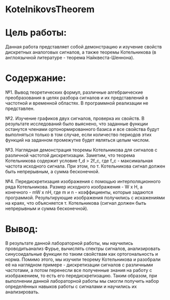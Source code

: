 # KotelnikovsTheorem
# Цель работы:
Данная работа представляет собой демонстрацию и изучение свойств дискретных аналоговых сигналов, а также теоремы Котельникова (в англоязычной литературе - теорема Найквеста-Шеннона).

# Содержание:

№1. Вывод теоретических формул, различные алгебраические преобразования в целях разбора сигналов и их представлений в частотной и временной областях.
В программной реализации не представлен.

№2. Изучение графиков двух сигналов, проверка их свойств. В результате исследований было выяснено, что заданные функции останутся членами ортонормированного базиса и все свойства будут выполняться только в том случае, если количество периодов этих функций на заданном промежутке будет являться целым числом.

№3. Наглядная демонстрация теоремы Котельникова для сигналов с различной частотой дискретизации. Заметим, что теорема Котельникова содержит условие f_d > 2f_c, где f_c - максимальная частота исходного сигнала. При этом, по т. Котельникова сигнал должен быть непрерывным, а сумма бесконечной.

№4. Передискретизация изображения с помощью интерполяционного ряда Котельникова. Размер исходного изображения - W x H, а конечного - mW x nH, где m и n - коэффициенты, которые задаются программой. Результирующие изображения получились с искажениями на краях, что объясняется т. Котельникова (сигнал должен быть непрерывным и сумма бесконечной).
 
# Вывод:

В результате данной лабораторной работы, мы научились проводитьанализ Фурье, вычислять спектры сигналов, анализировать синусоидальные функции по таким свойствам как ортогональность и норма. Помимо этого, мы изучили теорему Котельникова и разобрали её на наглядном примере - дискретизации сигналов с различными частотами, а потом перенесли все полученные знания на работу с изображением, то есть его передискретизацию. Таким образом, при выполнении данной лабораторной работы мы смогли получить набор определённых навыков работы с сигналами и научились их анализировать.
